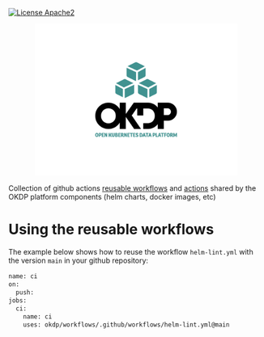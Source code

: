 [![License Apache2](https://img.shields.io/badge/License-Apache%202.0-blue.svg)](http://www.apache.org/licenses/LICENSE-2.0)

<p align="center">
    <img width="400px" height=auto src="docs/logo/inverted/okdp-inverted.png" />
</p>

Collection of github actions [reusable workflows](https://docs.github.com/en/actions/using-workflows/reusing-workflows) and [actions](https://docs.github.com/en/actions/creating-actions/about-custom-actions#about-custom-actions) shared by the OKDP platform components (helm charts, docker images, etc)

# Using the reusable workflows

The example below shows how to reuse the workflow ```helm-lint.yml``` with the version ```main``` in your github repository:

```console
name: ci 
on:
  push:
jobs:
  ci:
    name: ci
    uses: okdp/workflows/.github/workflows/helm-lint.yml@main
```

